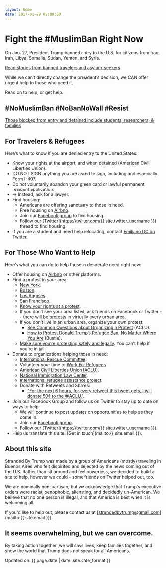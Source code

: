 ```yaml
---
layout: home
date: 2017-01-29 09:00:00
---
```

# Fight the #MuslimBan Right Now

On Jan. 27, President Trump banned entry to the U.S. for citizens from Iraq, Iran, Libya, Somalia, Sudan, Yemen, and Syria.

[Read stories from banned travelers and asylum-seekers](https://www.nytimes.com/2017/01/28/us/us-immigration-ban.html?pagewanted=all)

While we can’t directly change the president’s decision, we CAN offer urgent help to those who need it.

Read on to help, or get help.

## \#NoMuslimBan #NoBanNoWall #Resist

[Those blocked from entry and detained include students, researchers, & families](https://www.nytimes.com/2017/01/28/us/refugees-detained-at-us-airports-prompting-legal-challenges-to-trumps-immigration-order.html?pagewanted=all)

## For Travelers & Refugees

Here’s what to know if you are denied entry to the United States:

  * Know your rights at the airport, and when detained (American Civil Liberties Union).
  * DO NOT SIGN anything you are asked to sign, including and especially Form I-407.
  * Do not voluntarily abandon your green card or lawful permanent resident application.
  * → Instead, ask for a lawyer.
  * Find housing:
    * Americans are offering sanctuary to those in need.
    * Free housing on [Airbnb](https://twitter.com/bchesky/status/825517729251684352).
    * Join our [Facebook group](https://www.facebook.com/groups/155248034975170/) to find housing.
    * Follow our [Twitter](https://twitter.com/{{ site.twitter_username }}) thread to find housing.
  * If you are a student and need help relocating, contact [Emiliano DC on Twitter](https://twitter.com/emilianodc_/status/825450701367148545).

## For Those Who Want to Help

Here’s what you can do to help those in desperate need right now:

  * Offer housing on [Airbnb](https://www.airbnb.com/disaster) or other platforms.
  * Find a protest in your area:
    * [New York](http://pix11.com/2017/01/28/protesters-gather-at-jfk-airports-terminal-4-after-refugees-detained-following-trumps-immigration-ban/).
    * [Boston](https://www.facebook.com/events/1808560036070492/).
    * [Los Angeles](https://www.facebook.com/events/390044374684230/).
    * [San Francisco](https://www.facebook.com/events/1851001951851194).
    * [Know your rights at a protest](https://www.aclu.org/sites/default/files/field_pdf_file/kyr_protests.pdf).
    * If you don’t see your area listed, ask friends on Facebook or Twitter -- there will be protests in virtually every urban area.
    * If you don’t live in an urban area, organize your own protest:
      * [See Common Questions about Organizing a Protest](https://www.aclunc.org/our-work/know-your-rights/free-speech-protests-demonstrations) (ACLU).
      * [How to Protest Donald Trump’s Refugee Ban, No Matter Where You Are](https://www.bustle.com/p/how-to-protest-donald-trumps-refugee-ban-no-matter-where-you-are-33783) (Bustle).
    * [Make sure you’re protesting safely and legally](http://lifehacker.com/how-to-protest-safely-and-legally-5859590). You can’t help if you’re in jail.
  * Donate to organizations helping those in need:
    * [International Rescue Committee](https://help.rescue.org/donate/refugees-need-urgent-support?ms=gs_ppc_onex_inaug17_es_170112&initialms=gs_ppc_onex_inaug17_es_170112&gclid=CMHut-Ww5tECFdm3wAodiUAPXw).
    * Volunteer your time to [Work For Refugees](https://www.globalcitizen.org/en/content/refugees-workforrefugees-worldvision-newzealand/).
    * [American Civil Liberties Union (ACLU)](https://action.aclu.org/secure/he-discriminated-we-sued).
    * [National Immigration Law Center](https://nilc.z2systems.com/np/clients/nilc/donation.jsp?campaign=15).
    * [International refugee assistance project](https://irap.urbanjustice.org/civicrm/contribute/transact?reset=1&id=13).
    * Donate with Retweets and Shares:
      * ["For the next 6 hours, for every retweet this tweet gets, I will donate 50¢ to the @ACLU."](https://twitter.com/pacdude/status/825537340072402944).
  * Join our Facebook Group and follow us on Twitter to stay up to date on ways to help:
    * We will continue to post updates on opportunities to help as they come in.
    * Join our [Facebook group](https://www.facebook.com/groups/155248034975170/).
    * Follow our [Twitter](https://twitter.com/{{ site.twitter_username }}).
  * Help us translate this site! [Get in touch](mailto:{{ site.email }}).

## About this site

Stranded By Trump was made by a group of Americans (mostly) traveling in Buenos Aires who felt dispirited and dejected by the news coming out of the U.S. Rather than sit around and feel powerless, we decided to build a site to help, however we could - some friends on Twitter helped out, too.

We are nominally non-partisan, but we acknowledge that Trump's executive orders were racist, xenophobic, alienating, and decidedly un-American. We believe that no one person is illegal, and that America is best when it is welcoming all.

If you'd like to help out, please contact us at [strandedbytrump@gmail.com](mailto:{{ site.email }}).

## It seems overwhelming, but we can overcome.

By taking action together, we will save lives, keep families together, and show the world that Trump does not speak for all Americans.

<span>Updated on: {{ page.date | date: site.date_format }}</span>
